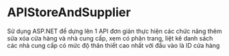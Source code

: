 # APIStoreAndSupplier
Sử dụng ASP.NET để dựng lên 1 API đơn giản thực hiện các chức năng thêm sửa xóa cửa hàng và nhà cung cấp, xem có phân trang, liệt kê danh sách các nhà cung cấp có mức độ thân thiết cao nhất với đầu vào là ID cửa hàng
